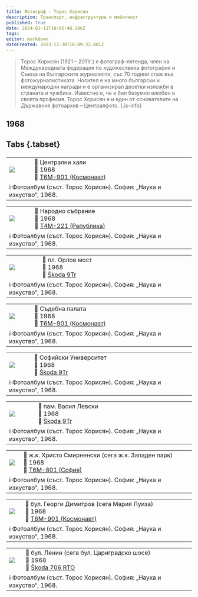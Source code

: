 ```yaml
---
title: Фотограф - Торос Хорисян
description: Транспорт, инфраструктура и мобилност
published: true
date: 2024-01-11T10:05:48.206Z
tags: 
editor: markdown
dateCreated: 2023-12-30T16:49:33.801Z
---
```


> Торос Хорисян (1921 – 2011г.) е фотограф–легенда, член на Международната федерация по художествена фотография и Съюза на българските журналисти, със 70 години стаж във фотожурналистиката. Носител е на много български и международни награди и е организирал десетки изложби в страната и чужбина. Известно е, че е бил безумно влюбен в своята професия. Торос Хорисян е и един от основателите на Държавния фотоархив – Централфото.
{.is-info}


## 1968

## Tabs {.tabset}
### 

 
<!--следващ пост--> 
<div class="table-responsive"><table style="width:100%"><tr>
<td><img src="https://lh3.google.com/u/0/d/1hlYeFRk6Fx7GQFYaXNP3l52D7GhwHCbG"></td>
<td>📌 Централни хали <br>📆 1968 <br>🚋 <a href="/bg/public-transport/fleet-list/1962-T6M-901">Т6М-901 (Космонавт)</a> </td></tr>
  <td colspan=2 >ℹ️ Фотоалбум (съст. Торос Хорисян). София: „Наука и изкуство“, 1968.</td></table></div>
  

<!--следващ пост--> 
<div class="table-responsive"><table style="width:100%"><tr>
<td><img src="https://lh3.google.com/u/0/d/1jgEsm3GdwElioBy08VLyau3zwOEQV_0e"></td>
<td>📌 Народно събрание <br>📆 1968 <br>🚋 <a href="/bg/public-transport/fleet-list/1951-T4M-221">Т4М-221 (Република)</a></td></tr>
  <td colspan=2 >ℹ️ Фотоалбум (съст. Торос Хорисян). София: „Наука и изкуство“, 1968.</td></table></div>
  

<!--следващ пост--> 
<div class="table-responsive"><table style="width:100%"><tr>
<td><img src="https://lh3.google.com/u/0/d/15KA_F4mzQYc3h-ge7KMfeCJTHrmdWdu2"></td>
<td>📌 пл. Орлов мост <br>📆 1968 <br>🚎 <a href="/bg/public-transport/fleet-list/1964-Skoda-9Tr">Škoda 9Tr</a> </td></tr>
  <td colspan=2 >ℹ️ Фотоалбум (съст. Торос Хорисян). София: „Наука и изкуство“, 1968.</td></table></div>
  
  <!--следващ пост--> 
<div class="table-responsive"><table style="width:100%"><tr>
<td><img src="https://lh3.google.com/u/0/d/1KITWuNE-Bp5pR5SLZnYf9aKLDd3XGmYN"></td>
<td>📌 Съдебна палата <br>📆 1968 <br>🚋  <a href="/bg/public-transport/fleet-list/1962-T6M-901">Т6М-901 (Космонавт)</a></td></tr>
  <td colspan=2 >ℹ️ Фотоалбум (съст. Торос Хорисян). София: „Наука и изкуство“, 1968.</td></table></div>
  
  <!--следващ пост--> 
<div class="table-responsive"><table style="width:100%"><tr>
<td><img src="https://lh3.google.com/u/0/d/10_358NBUxOhfSaAgGqbKq3Be8yDXelA1"></td>
<td>📌 Софийски Университет <br>📆 1968 <br>🚎 <a href="/bg/public-transport/fleet-list/1964-Skoda-9Tr">Škoda 9Tr</a>  </td></tr>
  <td colspan=2 >ℹ️ Фотоалбум (съст. Торос Хорисян). София: „Наука и изкуство“, 1968.</td></table></div>
  
<!--следващ пост--> 
<div class="table-responsive"><table style="width:100%"><tr>
<td><img src="https://lh3.google.com/u/0/d/1ziWI-3O2C7g0cQkN4tIQkIylkLTl977w"></td>
<td>📌 пам. Васил Левски <br>📆 1968 <br>🚎 <a href="/bg/public-transport/fleet-list/1964-Skoda-9Tr">Škoda 9Tr</a> </td></tr>
  <td colspan=2 >ℹ️ Фотоалбум (съст. Торос Хорисян). София: „Наука и изкуство“, 1968.</td></table></div>
      
<!--следващ пост--> 
<div class="table-responsive"><table style="width:100%"><tr>
<td><img src="https://lh3.google.com/u/0/d/18Y2zMdoP5sHMMfGZtF7NrhLTIf0oh48r"></td>
<td>📌 ж.к. Христо Смирненски (сега ж.к. Западен парк) <br>📆 1968 <br>🚋 <a href="/bg/public-transport/fleet-list/1965-T6M-801">Т6М-801 (София)</a> </td></tr>
  <td colspan=2 >ℹ️ Фотоалбум (съст. Торос Хорисян). София: „Наука и изкуство“, 1968.</td></table></div>
      
<!--следващ пост--> 
<div class="table-responsive"><table style="width:100%"><tr>
<td><img src="https://lh3.google.com/u/0/d/1idSQ0Ph0OlghKh7kDuFlTQGw8SpUap0v"></td>
<td>📌 бул. Георги Димитров (сега Мария Луиза) <br>📆 1968 <br>🚋 <a href="/bg/public-transport/fleet-list/1962-T6M-901">Т6М-901 (Космонавт)</a></td></tr>
  <td colspan=2 >ℹ️ Фотоалбум (съст. Торос Хорисян). София: „Наука и изкуство“, 1968.</td></table></div>

<!--следващ пост--> 
<div class="table-responsive"><table style="width:100%"><tr>
<td><img src="https://lh3.google.com/u/0/d/1BPa3ihjN1gdGyE3hpr2CMdfA2jFK6jHr"></td>
<td>📌 бул. Ленин (сега бул. Цариградско шосе)  <br>📆 1968 <br>🚌 <a href="/bg/public-transport/fleet-list/1962-Skoda-706-RTO">Škoda 706 RTO</a> </td></tr>
  <td colspan=2 >ℹ️ Фотоалбум (съст. Торос Хорисян). София: „Наука и изкуство“, 1968.</td></table></div>
